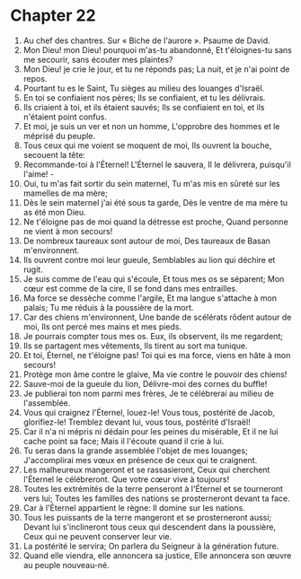 # Chapter 22

1. Au chef des chantres. Sur « Biche de l'aurore ». Psaume de David.
2. Mon Dieu! mon Dieu! pourquoi m'as-tu abandonné, Et t'éloignes-tu sans me secourir, sans écouter mes plaintes?
3. Mon Dieu! je crie le jour, et tu ne réponds pas; La nuit, et je n'ai point de repos.
4. Pourtant tu es le Saint, Tu sièges au milieu des louanges d'Israël.
5. En toi se confiaient nos pères; Ils se confiaient, et tu les délivrais.
6. Ils criaient à toi, et ils étaient sauvés; Ils se confiaient en toi, et ils n'étaient point confus.
7. Et moi, je suis un ver et non un homme, L'opprobre des hommes et le méprisé du peuple.
8. Tous ceux qui me voient se moquent de moi, Ils ouvrent la bouche, secouent la tête:
9. Recommande-toi à l'Éternel! L'Éternel le sauvera, Il le délivrera, puisqu'il l'aime! -
10. Oui, tu m'as fait sortir du sein maternel, Tu m'as mis en sûreté sur les mamelles de ma mère;
11. Dès le sein maternel j'ai été sous ta garde, Dès le ventre de ma mère tu as été mon Dieu.
12. Ne t'éloigne pas de moi quand la détresse est proche, Quand personne ne vient à mon secours!
13. De nombreux taureaux sont autour de moi, Des taureaux de Basan m'environnent.
14. Ils ouvrent contre moi leur gueule, Semblables au lion qui déchire et rugit.
15. Je suis comme de l'eau qui s'écoule, Et tous mes os se séparent; Mon cœur est comme de la cire, Il se fond dans mes entrailles.
16. Ma force se dessèche comme l'argile, Et ma langue s'attache à mon palais; Tu me réduis à la poussière de la mort.
17. Car des chiens m'environnent, Une bande de scélérats rôdent autour de moi, Ils ont percé mes mains et mes pieds.
18. Je pourrais compter tous mes os. Eux, ils observent, ils me regardent;
19. Ils se partagent mes vêtements, Ils tirent au sort ma tunique.
20. Et toi, Éternel, ne t'éloigne pas! Toi qui es ma force, viens en hâte à mon secours!
21. Protège mon âme contre le glaive, Ma vie contre le pouvoir des chiens!
22. Sauve-moi de la gueule du lion, Délivre-moi des cornes du buffle!
23. Je publierai ton nom parmi mes frères, Je te célébrerai au milieu de l'assemblée.
24. Vous qui craignez l'Éternel, louez-le! Vous tous, postérité de Jacob, glorifiez-le! Tremblez devant lui, vous tous, postérité d'Israël!
25. Car il n'a ni mépris ni dédain pour les peines du misérable, Et il ne lui cache point sa face; Mais il l'écoute quand il crie à lui.
26. Tu seras dans la grande assemblée l'objet de mes louanges; J'accomplirai mes vœux en présence de ceux qui te craignent.
27. Les malheureux mangeront et se rassasieront, Ceux qui cherchent l'Éternel le célébreront. Que votre cœur vive à toujours!
28. Toutes les extrémités de la terre penseront à l'Éternel et se tourneront vers lui; Toutes les familles des nations se prosterneront devant ta face.
29. Car à l'Éternel appartient le règne: Il domine sur les nations.
30. Tous les puissants de la terre mangeront et se prosterneront aussi; Devant lui s'inclineront tous ceux qui descendent dans la poussière, Ceux qui ne peuvent conserver leur vie.
31. La postérité le servira; On parlera du Seigneur à la génération future.
32. Quand elle viendra, elle annoncera sa justice, Elle annoncera son œuvre au peuple nouveau-né.

